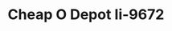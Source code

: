 ---
f_zip-code: 70510
f_state-code: LA
title: Cheap O Depot Ii-9672
f_phone: 337-893-6796
f_city-only: Abbeville
f_address: 1162 Veterans Memorial Drive Abbeville
f_location-unique-id: '9672'
slug: cheap-o-depot-ii-9672
updated-on: '2024-05-30T13:46:58.046Z'
created-on: '2024-05-30T13:36:59.803Z'
published-on: '2024-05-30T13:54:32.469Z'
f_city-state: cms/city/abbeville-la.md
f_company: cms/company/cheap-o-depot-ii.md
f_state: cms/state/louisiana.md
layout: '[payday-loan].html'
tags: payday-loan
---
